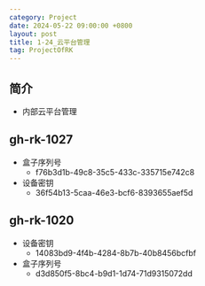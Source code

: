 ```yaml
---
category: Project
date: 2024-05-22 09:00:00 +0800
layout: post
title: 1-24_云平台管理
tag: ProjectOfRK
---
```

## 简介

+ 内部云平台管理

## gh-rk-1027

+ 盒子序列号
  + f76b3d1b-49c8-35c5-433c-335715e742c8
+ 设备密钥
  + 36f54b13-5caa-46e3-bcf6-8393655aef5d

## gh-rk-1020

+ 设备密钥
  + 14083bd9-4f4b-4284-8b7b-40b8456bcfbf
+ 盒子序列号
  + d3d850f5-8bc4-b9d1-1d74-71d9315072dd